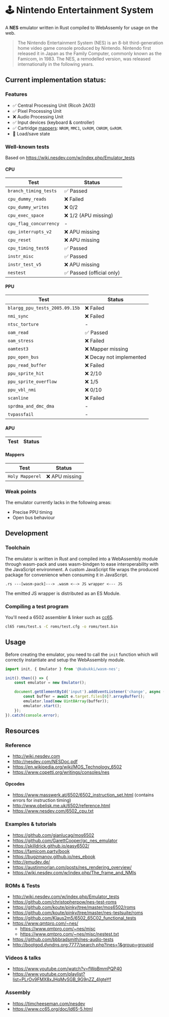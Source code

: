 # 🕹 Nintendo Entertainment System

A **NES** emulator written in Rust compiled to WebAssemly for usage on the web.

> The Nintendo Entertainment System (NES) is an 8-bit third-generation home video game console produced by Nintendo. Nintendo first released it in Japan as the Family Computer, commonly known as the Famicom, in 1983. The NES, a remodelled version, was released internationally in the following years.

## Current implementation status:

### Features

- ✅ Central Processing Unit (Ricoh 2A03) 
- ✅ Pixel Processing Unit
- ❌ Audio Processing Unit 
- ✅ Input devices (keyboard & controller)
- ✅ Cartridge [mappers](https://wiki.nesdev.com/w/index.php/Mapper): `NROM`, `MMC1`, `UxROM`, `CNROM`, `GxROM`.
- 🚧 Load/save state

### Well-known tests

Based on https://wiki.nesdev.com/w/index.php/Emulator_tests

#### CPU

| Test                  | Status    |
|-----------------------|-----------|
| `branch_timing_tests` | ✅ Passed             |
| `cpu_dummy_reads`     | ❌ Failed             |
| `cpu_dummy_writes`    | ❌ 0/2                |
| `cpu_exec_space`      | ❌ 1/2 (APU missing)  |
| `cpu_flag_concurrency`| -         |
| `cpu_interrupts_v2`   | ❌ APU missing        |
| `cpu_reset`           | ❌ APU missing        |
| `cpu_timing_test6`    | ✅ Passed             |
| `instr_misc`          | ✅ Passed             |
| `instr_test_v5`       | ❌ APU missing        |
| `nestest`             | ✅ Passed (official only)     |

#### PPU

| Test                              | Status    |
|-----------------------------------|-----------|
| `blargg_ppu_tests_2005.09.15b`    | ❌ Failed |
| `nmi_sync`                        | ❌ Failed |
| `ntsc_torture`                    | -         |
| `oam_read`                        | ✅ Passed |
| `oam_stress`                      | ❌ Failed |
| `oamtest3`                        | ❌ Mapper missing     |
| `ppu_open_bus`                    | ❌ Decay not implemented  |
| `ppu_read_buffer`                 | ❌ Failed |
| `ppu_sprite_hit`                  | ❌ 2/10   |
| `ppu_sprite_overflow`             | ❌ 1/5    |
| `ppu_vbl_nmi`                     | ❌ 0/10   |
| `scanline`                        | ❌ Failed |
| `sprdma_and_dmc_dma`              | -         |
| `tvpassfail`                      | -         |

#### APU

| Test                  | Status    |
|-----------------------|-----------|

#### Mappers

| Test                  | Status    |
|-----------------------|-----------|
| `Holy Mapperel`       | ❌ APU missing    |

### Weak points

The emulator currently lacks in the following areas:
- Precise PPU timing
- Open bus behaviour

## Development

### Toolchain

The emulator is written in Rust and compiled into a WebAssembly module through wasm-pack and uses wasm-bindgen to ease interoperability with the JavaScript environment. A custom JavaScript file wraps the produced package for convenience when consuming it in JavaScript.

```
.rs ---[wasm-pack]---> .wasm <--> JS wrapper <--- JS
```

The emitted JS wrapper is distributed as an ES Module.

### Compiling a test program

You'll need a 6502 assembler & linker such as [cc65](https://github.com/cc65/cc65).

```bash
cl65 roms/test.s -C roms/test.cfg -o roms/test.bin
```

## Usage

Before creating the emulator, you need to call the `init` function which will correctly instantiate and setup the WebAssembly module.

```js
import init, { Emulator } from '@kabukki/wasm-nes';

init().then(() => {
    const emulator = new Emulator();

    document.getElementById('input').addEventListener('change', async (e) => {
        const buffer = await e.target.files[0]?.arrayBuffer();
        emulator.load(new Uint8Array(buffer));
        emulator.start();
    });
}).catch(console.error);
```

## Resources

### Reference

- http://wiki.nesdev.com
- http://nesdev.com/NESDoc.pdf
- https://en.wikipedia.org/wiki/MOS_Technology_6502
- https://www.copetti.org/writings/consoles/nes

#### Opcodes

- https://www.masswerk.at/6502/6502_instruction_set.html (contains errors for instruction timing)
- http://www.obelisk.me.uk/6502/reference.html
- https://www.nesdev.com/6502_cpu.txt

### Examples & tutorials

- https://github.com/gianlucag/mos6502
- https://github.com/GarettCooper/gc_nes_emulator
- https://skilldrick.github.io/easy6502/
- https://famicom.party/book
- https://bugzmanov.github.io/nes_ebook
- http://emudev.de/
- https://austinmorlan.com/posts/nes_rendering_overview/
- https://wiki.nesdev.com/w/index.php/The_frame_and_NMIs

### ROMs & Tests

- http://wiki.nesdev.com/w/index.php/Emulator_tests
- https://github.com/christopherpow/nes-test-roms
- https://github.com/koute/pinky/tree/master/mos6502/roms
- https://github.com/koute/pinky/tree/master/nes-testsuite/roms
- https://github.com/Klaus2m5/6502_65C02_functional_tests
- https://www.qmtpro.com/~nes/
    - https://www.qmtpro.com/~nes/misc
    - https://www.qmtpro.com/~nes/misc/nestest.txt
- https://github.com/bbbradsmith/nes-audio-tests
- http://bootgod.dyndns.org:7777/search.php?ines=1&group=groupid

### Videos & talks

- https://www.youtube.com/watch?v=fWqBmmPQP40
- https://www.youtube.com/playlist?list=PLrOv9FMX8xJHqMvSGB_9G9nZZ_4IgteYf

### Assembly

- https://timcheeseman.com/nesdev
- https://www.cc65.org/doc/ld65-5.html
